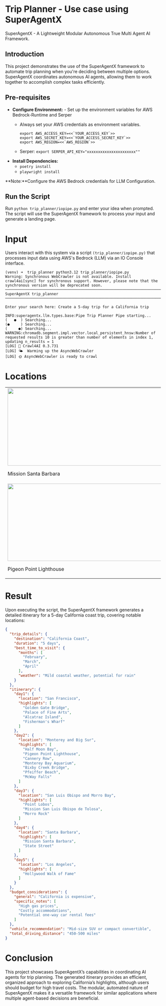 

# Trip Planner - Use case using SuperAgentX


SuperAgentX - A Lightweight Modular Autonomous True Multi Agent AI Framework.

## Introduction
This project demonstrates the use of the SuperAgentX framework to automate trip planning when you're deciding between multiple options. SuperAgentX coordinates autonomous AI agents, allowing them to work together to accomplish complex tasks efficiently.

## Pre-requisites
- **Configure Environment:** -  Set up the environment variables for AWS Bedrock-Runtime and Serper
    - Always set your AWS credentials as environment variables.

          export AWS_ACCESS_KEY=<<`YOUR_ACCESS_KEY`>>
          export AWS_SECRET_KEY=<<`YOUR_ACCESS_SECRET_KEY`>>
          export AWS_REGION=<<`AWS_REGION`>>

    - Serper: `export SERPER_API_KEY="xxxxxxxxxxxxxxxxxxxxxx""`
- **Install Dependencies:**
    - `poetry install`
    - `playwright install`

**Note:**Configure the AWS Bedrock credentials for LLM Configuration.
## Run the Script

Run `python trip_planner/iopipe.py` and enter your idea when prompted. The script will use the SuperAgentX framework to process your input and generate a landing page.

# Input
Users interact with this system via a script `(trip_planner/iopipe.py)` that processes input data using AWS's Bedrock (LLM) via an IO Console interface.

[//]: # (<img src="https://github.com/superagentxai/superagentx/blob/images/docs/images/trip_planner_image/Screenshot%20from%202024-11-12%2022-36-29.png?raw=true">)

```log
(venv) ➜  trip_planner python3.12 trip_planner/iopipe.py
Warning: Synchronous WebCrawler is not available. Install crawl4ai[sync] for synchronous support. However, please note that the synchronous version will be deprecated soon.
─────────────────────────────────────────────────────────────────────── SuperAgentX trip_planner ───────────────────────────────────────────────────────────────────────

Enter your search here: Create a 5-day trip for a California trip
                                                  
INFO:superagentx.llm.types.base:Pipe Trip Planner Pipe starting...
(   ●  ) Searching...
(●     ) Searching...
(     ●) Searching...
WARNING:chromadb.segment.impl.vector.local_persistent_hnsw:Number of requested results 10 is greater than number of elements in index 1, updating n_results = 1
[LOG] 🚀 Crawl4AI 0.3.731
[LOG] 🌤️  Warming up the AsyncWebCrawler
[LOG] 🌞 AsyncWebCrawler is ready to crawl
```

# Locations
<table>
  <tr>
    <td>
        <img src="https://github.com/superagentxai/superagentx/blob/images/docs/images/trip_planner_image/mission-Santa-Barbara.jpg?raw=true"  width=500 height=250>
        <p>Mission Santa Barbara</p>
    </td>
    <td>
        <img src="https://github.com/superagentxai/superagentx/blob/images/docs/images/trip_planner_image/660332e04a42ee42011d9dbf_91.jpg?raw=true" width=500 height=250>
        <p>Hollywood Walk of Fame</p>
    </td>
    <td>
        <img src="https://github.com/superagentxai/superagentx/blob/images/docs/images/trip_planner_image/239684-Morro-Rock-San-Luis.jpg?raw=true" width=500 height=250>
        <p>Morro Rock</p>
    </td>
    <td>
        <img src="https://github.com/superagentxai/superagentx/blob/images/docs/images/trip_planner_image/aa972fdea46cfb31e340fa91dccf6836.jpg?raw=true" width=500 height=250>
        <p>McWay Falls</p>
    </td>
    <td>
        <img src="https://github.com/superagentxai/superagentx/blob/images/docs/images/trip_planner_image/Bixby-Bridge.jpg?raw=true" width=500 height=250>
        <p>Bixby Creek Bridge</p>
    </td>
  </tr>
  <tr>
    <td>
        <img src="https://github.com/superagentxai/superagentx/blob/images/docs/images/trip_planner_image/istockphoto-493630062-612x612.jpg?raw=true" width=500 height=250>
        <p>Pigeon Point Lighthouse</p>
    </td>
    <td>
        <img src="https://github.com/superagentxai/superagentx/blob/images/docs/images/trip_planner_image/monterey-aquarium-17.jpg?raw=true" width=500 height=250>
        <p>Monterey Bay Aquarium</p>
    </td>
    <td>
        <img src="https://github.com/superagentxai/superagentx/blob/images/docs/images/trip_planner_image/shutterstock_78199996__5184x3456____v1222x580__.jpg?raw=true" width=500 height=250>
        <p>Alcatraz Island</p>
    </td>
    <td>
        <img src="https://github.com/superagentxai/superagentx/blob/images/docs/images/trip_planner_image/Palace_of_Fine_Arts_(16794p).jpg?raw=true" width=500 height=250>
        <p>Palace of Fine Arts</p>
    </td>
    <td>
        <img src="https://github.com/superagentxai/superagentx/blob/images/docs/images/trip_planner_image/premium_photo-1661963640331-c867191b4641.jpeg?raw=true" width=500 height=250>
        <p>Golden Gate Bridge</p>
    </td>
  </tr>
 </table>

# Result

Upon executing the script, the SuperAgentX framework generates a detailed itinerary for a 5-day California coast trip, covering notable locations:
```json
{
  "trip_details": {
    "destination": "California Coast",
    "duration": "5 days",
    "best_time_to_visit": {
      "months": [
        "February",
        "March",
        "April"
      ],
      "weather": "Mild coastal weather, potential for rain"
    }
  },
  "itinerary": {
    "day1": {
      "location": "San Francisco",
      "highlights": [
        "Golden Gate Bridge",
        "Palace of Fine Arts",
        "Alcatraz Island",
        "Fisherman's Wharf"
      ]
    },
    "day2": {
      "location": "Monterey and Big Sur",
      "highlights": [
        "Half Moon Bay",
        "Pigeon Point Lighthouse",
        "Cannery Row",
        "Monterey Bay Aquarium",
        "Bixby Creek Bridge",
        "Pfeiffer Beach",
        "McWay Falls"
      ]
    },
    "day3": {
      "location": "San Luis Obispo and Morro Bay",
      "highlights": [
        "Point Lobos",
        "Mission San Luis Obispo de Tolosa",
        "Morro Rock"
      ]
    },
    "day4": {
      "location": "Santa Barbara",
      "highlights": [
        "Mission Santa Barbara",
        "State Street"
      ]
    },
    "day5": {
      "location": "Los Angeles",
      "highlights": [
        "Hollywood Walk of Fame"
      ]
    }
  },
  "budget_considerations": {
    "general": "California is expensive",
    "specific_notes": [
      "High gas prices",
      "Costly accommodations",
      "Potential one-way car rental fees"
    ]
  },
  "vehicle_recommendation": "Mid-size SUV or compact convertible",
  "total_driving_distance": "450-500 miles"
}
```

# Conclusion

This project showcases SuperAgentX’s capabilities in coordinating AI agents for trip planning. The generated itinerary provides an efficient, organized approach to exploring California’s highlights, although users should budget for high travel costs. The modular, automated nature of SuperAgentX makes it a versatile framework for similar applications where multiple agent-based decisions are beneficial.
